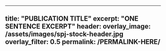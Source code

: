 <!-- A pubication page with a video is exactly as it sounds: it is a page, for a publication, in which there is also a related video for. --> 

<!-- 1: To create a simple page, create a new markdown file within the _pages folder. Make sure to include ".md" in the title to ensure the file is using the markdown format. -->

  <!-- In the markdown file, copy and paste the following metadata: -->

  ---
  title: "PUBLICATION TITLE"
  excerpt: "ONE SENTENCE EXCERPT"
  header:
    overlay_image: /assets/images/spj-stock-header.jpg 
    overlay_filter: 0.5
  permalink: /PERMALINK-HERE/
  ---
  
   <!-- You can also copy this template and remove all of these comments around the metadata. --> 

  <!-- ?: Add the page to the navigation. --> 

